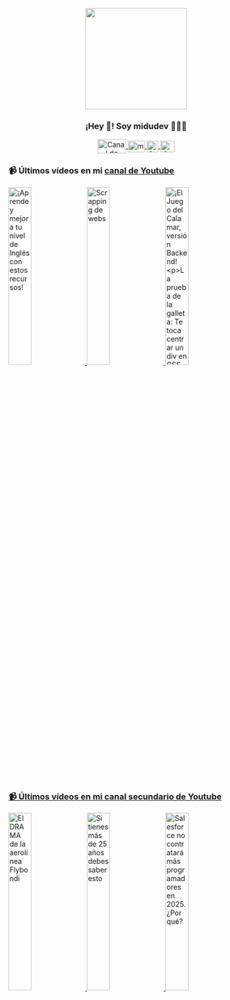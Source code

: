 <p align="center" width="300">
   <img align="center" width="200" src="https://user-images.githubusercontent.com/1561955/106762302-fda9de00-6635-11eb-99be-3ef744e60c0e.png" />
   <h3 align="center">¡Hey 👋! Soy midudev 👨🏻‍💻</h3>
</p>

<p align="center">
   <a href="https://twitch.tv/midudev" target="blank">
    <img align="center" src="https://upload.wikimedia.org/wikipedia/commons/c/ce/Twitch_logo_2019.svg" alt="Canal de Twitch de midudev" height="28px" width="56px" />
  </a>
  <span style="width: 8px;"> </span>
   <a href="https://youtube.com/midudev" target="blank">
    <img align="center" src="https://upload.wikimedia.org/wikipedia/commons/0/09/YouTube_full-color_icon_%282017%29.svg" alt="midudev" height="23px" width="33px" />
  </a>
  <span style="width: 8px;"> </span>
  <a href="https://instagram.com/midu.dev" target="blank">
    <img align="center" src="https://upload.wikimedia.org/wikipedia/commons/e/e7/Instagram_logo_2016.svg" alt="Canal de Instagram de midu.dev" height="23px" width="23px" />
  </a>
  <span style="width: 8px;"> </span>
  <a href="https://twitter.com/midudev" target="blank">
    <img align="center" src="https://upload.wikimedia.org/wikipedia/commons/thumb/6/6f/Logo_of_Twitter.svg/2491px-Logo_of_Twitter.svg.png" alt="Canal de Twitter de midudev" height="23px" width="28px" />
  </a>
</p>

### 📹 Últimos vídeos en mi [canal de Youtube](https://youtube.com/midudev?sub_confirmation=1)

<a href='https://youtu.be/3MBoSQuLIqQ' target='_blank'>
  <img width='30%' src='https://img.youtube.com/vi/3MBoSQuLIqQ/mqdefault.jpg' alt='¡Aprende y mejora tu nivel de Inglés con estos recursos!' />
</a>
<a href='https://youtu.be/cOLInDRkhLc' target='_blank'>
  <img width='30%' src='https://img.youtube.com/vi/cOLInDRkhLc/mqdefault.jpg' alt='Scrapping de webs' />
</a>
<a href='https://youtu.be/5K2ZwXPJX1E' target='_blank'>
  <img width='30%' src='https://img.youtube.com/vi/5K2ZwXPJX1E/mqdefault.jpg' alt='¡El Juego del Calamar, versión Backend!

La prueba de la galleta:
Te toca centrar un div en CSS en m' />
</a>

### 📹 Últimos vídeos en mi [canal secundario de Youtube](https://youtube.com/midulive?sub_confirmation=1)

<a href='https://youtu.be/txJ62UH1Fgw' target='_blank'>
  <img width='30%' src='https://img.youtube.com/vi/txJ62UH1Fgw/mqdefault.jpg' alt='El DRAMA de la aerolínea Flybondi' />
</a>
<a href='https://youtu.be/juI1Z3UmkLg' target='_blank'>
  <img width='30%' src='https://img.youtube.com/vi/juI1Z3UmkLg/mqdefault.jpg' alt='Si tienes más de 25 años debes saber esto' />
</a>
<a href='https://youtu.be/Ew9cCLrJSXY' target='_blank'>
  <img width='30%' src='https://img.youtube.com/vi/Ew9cCLrJSXY/mqdefault.jpg' alt='Salesforce no contratará más programadores en 2025. ¿Por qué?' />
</a>